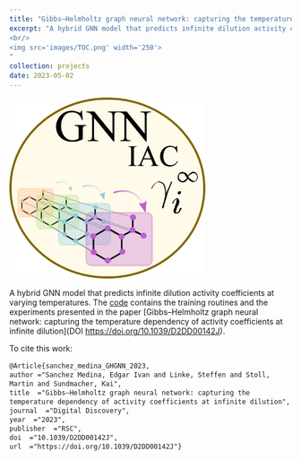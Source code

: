 ```yaml
---
title: "Gibbs–Helmholtz graph neural network: capturing the temperature dependency of activity coefficients at infinite dilution"
excerpt: "A hybrid GNN model that predicts infinite dilution activity coefficients at varying temperatures. 
<br/>
<img src='images/TOC.png' width='250'>
"
collection: projects
date: 2023-05-02
---
```


<img src='../images/GNN_IAC_logo.png' width='350'>

A hybrid GNN model that predicts infinite dilution activity coefficients at varying temperatures. The [code](https://github.com/edgarsmdn/GH-GNN) contains the training routines and the experiments presented in the paper [Gibbs–Helmholtz graph neural network: capturing the temperature dependency of activity coefficients at infinite dilution](DOI	https://doi.org/10.1039/D2DD00142J).

To cite this work:

```
@Article{sanchez_medina_GHGNN_2023,
author ="Sanchez Medina, Edgar Ivan and Linke, Steffen and Stoll, Martin and Sundmacher, Kai",
title  ="Gibbs–Helmholtz graph neural network: capturing the temperature dependency of activity coefficients at infinite dilution",
journal  ="Digital Discovery",
year  ="2023",
publisher  ="RSC",
doi  ="10.1039/D2DD00142J",
url  ="https://doi.org/10.1039/D2DD00142J"}

```
